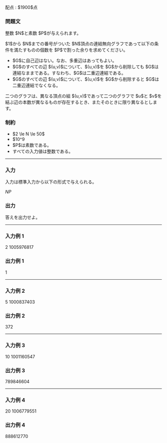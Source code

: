
<div>

<span>

<span>

<p>
配点 : $1900$点
</p>

<div>

<section>

### **問題文**

<p>
整数 $N$と素数 $P$が与えられます。
</p>

<p>
$1$から $N$までの番号がついた $N$頂点の連結無向グラフであって以下の条件を満たすものの個数を $P$で割った余りを求めてください。
</p>

<ul>

<li>
$G$に自己辺はない。なお、多重辺はあってもよい。
</li>

<li>
$G$のすべての辺 $(u,v)$について、$(u,v)$を $G$から削除しても $G$は連結なままである。すなわち、$G$は二重辺連結である。
</li>

<li>
$G$のすべての辺 $(u,v)$について、$(u,v)$を $G$から削除すると $G$は二重辺連結でなくなる。
</li>

</ul>

<p>
二つのグラフは、異なる頂点の組 $(u,v)$であって二つのグラフで $u$と $v$を結ぶ辺の本数が異なるものが存在するとき、またそのときに限り異なるとします。
</p>

</section>

</div>

<div>

<section>

### **制約**

<ul>

<li>
$2 \le N \le 50$
</li>

<li>
$10^9<P<1.01\times 10^9$
</li>

<li>
$P$は素数である。
</li>

<li>
すべての入力値は整数である。
</li>

</ul>

</section>

</div>

---

<div>

<div>

<section>

### **入力**

<p>
入力は標準入力から以下の形式で与えられる。
</p>

<div>

$N$$P$
</div>

</section>

</div>

<div>

<section>

### **出力**

<p>
答えを出力せよ。
</p>

</section>

</div>

</div>

---

<div>

<section>

### **入力例 1**

<div>

2 1005976817

</div>

</section>

</div>

<div>

<section>

### **出力例 1**

<div>

1

</div>

</section>

</div>

---

<div>

<section>

### **入力例 2**

<div>

5 1000837403

</div>

</section>

</div>

<div>

<section>

### **出力例 2**

<div>

372

</div>

</section>

</div>

---

<div>

<section>

### **入力例 3**

<div>

10 1001160547

</div>

</section>

</div>

<div>

<section>

### **出力例 3**

<div>

789846604

</div>

</section>

</div>

---

<div>

<section>

### **入力例 4**

<div>

20 1006779551

</div>

</section>

</div>

<div>

<section>

### **出力例 4**

<div>

888612770

</div>

</section>

</div>

</span>

</span>

</div>
